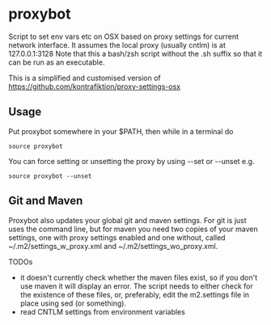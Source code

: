 # proxybot
Script to set env vars etc on OSX based on proxy settings for current network interface. It assumes the local proxy (usually cntlm) is at 127.0.0.1:3128
Note that this a bash/zsh script without the .sh suffix so that it can be run as an executable.

This is a simplified and customised version of https://github.com/kontrafiktion/proxy-settings-osx

## Usage
Put proxybot somewhere in your $PATH, then while in a terminal do

`source proxybot`

You can force setting or unsetting the proxy by using --set or --unset e.g.

`source proxybot --unset`

## Git and Maven
Proxybot also updates your global git and maven settings.
For git is just uses the command line, but for maven you need two copies of your maven settings, one with proxy settings enabled and one without, called ~/.m2/settings_w_proxy.xml and ~/.m2/settings_wo_proxy.xml.

TODOs
 - it doesn't currently check whether the maven files exist, so if you don't use maven it will display an error. The script needs to either check for the existence of these files, or, preferably, edit the m2.settings file in place using sed (or something).
 - read CNTLM settings from environment variables


